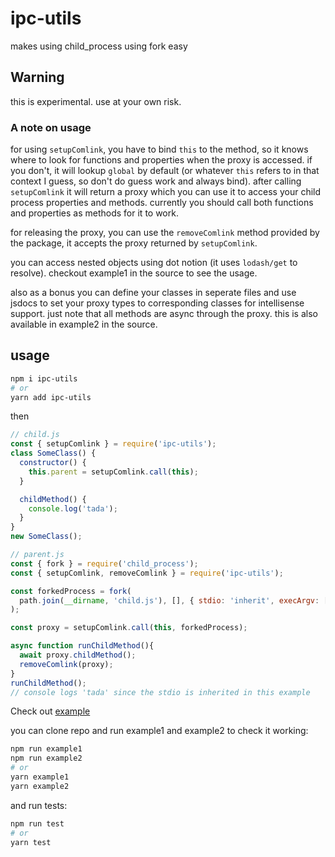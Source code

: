 # ipc-utils

makes using child_process using fork easy

## Warning

this is experimental. use at your own risk.

### A note on usage

for using `setupComlink`, you have to bind `this` to the method, so it knows where to look for functions and properties when the proxy is accessed. if you don't, it will lookup `global` by default (or whatever `this` refers to in that context I guess, so don't do guess work and always bind). after calling `setupComlink` it will return a proxy which you can use it to access your child process properties and methods. currently you should call both functions and properties as methods for it to work.

for releasing the proxy, you can use the `removeComlink` method provided by the package, it accepts the proxy returned by `setupComlink`.

you can access nested objects using dot notion (it uses `lodash/get` to resolve). checkout example1 in the source to see the usage.

also as a bonus you can define your classes in seperate files and use jsdocs to set your proxy types to corresponding classes for intellisense support. just note that all methods are async through the proxy. this is also available in example2 in the source.

## usage

```bash
npm i ipc-utils
# or
yarn add ipc-utils
```

then

```js
// child.js
const { setupComlink } = require('ipc-utils');
class SomeClass() {
  constructor() {
    this.parent = setupComlink.call(this);
  }

  childMethod() {
    console.log('tada');
  }
}
new SomeClass();

// parent.js
const { fork } = require('child_process');
const { setupComlink, removeComlink } = require('ipc-utils');

const forkedProcess = fork(
  path.join(__dirname, 'child.js'), [], { stdio: 'inherit', execArgv: [] },
);

const proxy = setupComlink.call(this, forkedProcess);

async function runChildMethod(){
  await proxy.childMethod();
  removeComlink(proxy);
}
runChildMethod();
// console logs 'tada' since the stdio is inherited in this example


```

Check out [example](https://github.com/jd1378/ipc-utils/blob/master/examples/example1/)

you can clone repo and run example1 and example2 to check it working:

```bash
npm run example1
npm run example2
# or
yarn example1
yarn example2
```

and run tests:

```bash
npm run test
# or
yarn test
```
